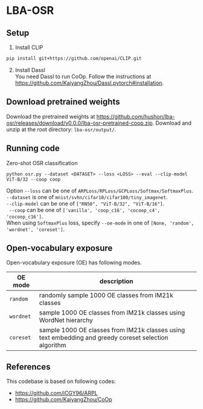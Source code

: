 # LBA-OSR

## Setup

1. Install CLIP  
```bash
pip install git+https://github.com/openai/CLIP.git
```

2. Install Dassl  
You need Dassl to run CoOp. Follow the instructions at <https://github.com/KaiyangZhou/Dassl.pytorch#installation>. 

## Download pretrained weights

Download the pretrained weights at <https://github.com/hushon/lba-osr/releases/download/v0.0.0/lba-osr-pretrained-coop.zip>. 
Download and unzip at the root directory: `lba-osr/output/`.

## Running code

Zero-shot OSR classification

```base
python osr.py --dataset <DATASET> --loss <LOSS> --eval --clip-model ViT-B/32 --coop coop
```

Option `--loss` can be one of `ARPLoss/RPLoss/GCPLoss/Softmax/SoftmaxPlus`. `--dataset` is one of `mnist/svhn/cifar10/cifar100/tiny_imagenet`.  
`--clip-model` can be one of `["RN50", "ViT-B/32", "ViT-B/16"]`.  
` --coop` can be one of `['vanilla', 'coop_c16', 'cocoop_c4', 'cocoop_c16']`.  
When using `SoftmaxPlus` loss, specify `--oe-mode` in one of `[None, 'random', 'wordnet', 'coreset']`.  


## Open-vocabulary exposure

Open-vocabulary exposure (OE) has following modes. 

| OE mode | description |
|---|---|
| `random` | randomly sample 1000 OE classes from IM21k classes |
| `wordnet` | sample 1000 OE classes from IM21k classes using WordNet hierarchy |
| `coreset` | sample 1000 OE classes from IM21k classes using text embedding and greedy coreset selection algorithm |


## References

This codebase is based on following codes: 
- <https://github.com/iCGY96/ARPL>
- <https://github.com/KaiyangZhou/CoOp>